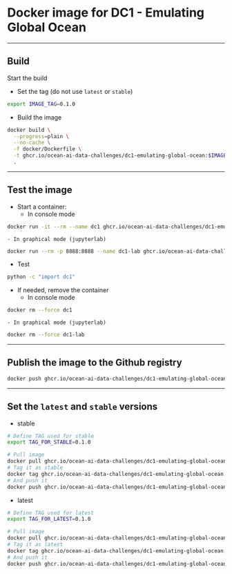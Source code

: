 # Docker image for DC1 - Emulating Global Ocean

---
## Build

Start the build

- Set the tag (do not use `latest` or `stable`)
```bash
export IMAGE_TAG=0.1.0
```
- Build the image
```bash
docker build \
  --progress=plain \
  --no-cache \
  -f docker/Dockerfile \
  -t ghcr.io/ocean-ai-data-challenges/dc1-emulating-global-ocean:$IMAGE_TAG \
  .
```

---
## Test the image

- Start a container:
    - In console mode
```bash
docker run -it --rm --name dc1 ghcr.io/ocean-ai-data-challenges/dc1-emulating-global-ocean:$IMAGE_TAG bash
```
    - In graphical mode (jupyterlab)
```bash
docker run --rm -p 8888:8888 --name dc1-lab ghcr.io/ocean-ai-data-challenges/dc1-emulating-global-ocean:$IMAGE_TAG
```
- Test
```bash
python -c "import dc1"
```
- If needed, remove the container
    - In console mode
```bash
docker rm --force dc1
```
    - In graphical mode (jupyterlab)
```bash
docker rm --force dc1-lab
```

---
## Publish the image to the Github registry

```bash
docker push ghcr.io/ocean-ai-data-challenges/dc1-emulating-global-ocean:$IMAGE_TAG
```

---
## Set the `latest` and `stable` versions

- stable
```bash
# Define TAG used for stable
export TAG_FOR_STABLE=0.1.0

# Pull image
docker pull ghcr.io/ocean-ai-data-challenges/dc1-emulating-global-ocean:$TAG_FOR_STABLE
# Tag it as stable
docker tag ghcr.io/ocean-ai-data-challenges/dc1-emulating-global-ocean:$TAG_FOR_STABLE ghcr.io/ocean-ai-data-challenges/dc1-emulating-global-ocean:stable
# And push it
docker push ghcr.io/ocean-ai-data-challenges/dc1-emulating-global-ocean:stable
```
- latest
```bash
# Define TAG used for latest 
export TAG_FOR_LATEST=0.1.0

# Pull image
docker pull ghcr.io/ocean-ai-data-challenges/dc1-emulating-global-ocean:$TAG_FOR_LATEST
# Tag it as latest
docker tag ghcr.io/ocean-ai-data-challenges/dc1-emulating-global-ocean:$TAG_FOR_LATEST ghcr.io/ocean-ai-data-challenges/dc1-emulating-global-ocean:latest
# And push it
docker push ghcr.io/ocean-ai-data-challenges/dc1-emulating-global-ocean:latest
```
